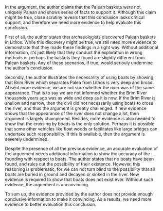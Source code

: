 In the argument, the author claims that the Palean baskets were not uniquely Palean and shows series of facts to support it. Although this claim might be true, close scrutiny reveals that this conclusion lacks critical support, and therefore we need more evidence to help evaluate this conclusion.

First of all, the author states that archaeologists discovered Palean baskets in Lithos. While this discovery might be true, we still need more evidence to demonstrate that they made these findings in a right way. Without additional information, it's just likely that they conduct the exploration in wrong methods or perhaps the baskets they found are slightly different from Palean baskets. Any of these scenarios, if true, would seriouly undermine the author's conclusion. 

Secondly, the author illustrates the necessarity of using boats by showing that Brim River which separates Palea from Lithos is very deep and broad. Absent more evidence, we are not sure whether the river was of the same appearance. That is to say we are not informed whether the Brim River thousands years ago was as wide and deep as it is now. If the Brim River is shallow and narrow, then the civil did not necessarily using boats to cross the river, and thus the argument is greatly challenged. If new evidence shows that the appearance of the river does not change a lot, then argument is largely championed. Besides, more evidence is also needed to show that the crossing by boads is the only solution. Perhaps it is possible that some other vehicles like float woods or facilitates like large bridges can undertake such responsibility. If this is available, then the argument is severely undermined.

Despite the presence of all the previous evidence, an accurate evaluation of the arguement needs additional information to show the accuracy of the founding with respect to boats. The author states that no boats have been found, and rules out the possibility of their existence. However, this reasoning is problematic, for we can not turn blind to the possibility that all boats are buried in ground and decayed or sinked in the river. New evidence is required to show that boats does not exist ever. Withiout such evidence, the arguement is unconvincing.

To sum up, the evidence provided by the author does not provide enough conclusive information to make it convincing. As a results, we need more evidence to better evaluation this conclusion.